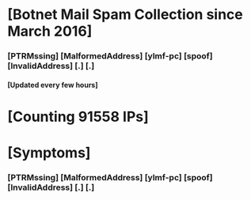 # [Botnet Mail Spam Collection since March 2016]
### [PTRMssing] [MalformedAddress] [ylmf-pc] [spoof] [InvalidAddress] [.] [.]
#### [Updated every few hours]

# [Counting 91558 IPs]

# [Symptoms] 
###   [PTRMssing] [MalformedAddress] [ylmf-pc] [spoof] [InvalidAddress] [.] [.]
